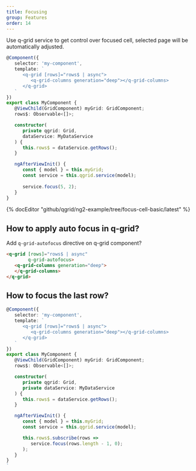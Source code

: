 ```yaml
---
title: Focusing
group: Features
order: 14
---
```


Use q-grid service to get control over focused cell, selected page will be automatically adjusted.

```typescript
@Component({
   selector: 'my-component',
   template: `
      <q-grid [rows]="rows$ | async">
         <q-grid-columns generation="deep"></q-grid-columns>
      </q-grid>
   `
})
export class MyComponent {
   @ViewChild(GridComponent) myGrid: GridComponent;   
   rows$: Observable<[]>;

   constructor(
      private qgrid: Grid,   
      dataService: MyDataService
   ) {
      this.rows$ = dataService.getRows();
   }

   ngAfterViewInit() {
      const { model } = this.myGrid;
      const service = this.qgrid.service(model);
      
      service.focus(5, 2);
   }
}
```

{% docEditor "github/qgrid/ng2-example/tree/focus-cell-basic/latest" %}

## How to apply auto focus in q-grid?

Add `q-grid-autofocus` directive on q-grid component?

```html
<q-grid [rows]="rows$ | async"
        q-grid-autofocus>
   <q-grid-columns generation="deep">
   </q-grid-columns>
</q-grid>
```

## How to focus the last row?

```typescript
@Component({
   selector: 'my-component',
   template: `
      <q-grid [rows]="rows$ | async">
         <q-grid-columns generation="deep"></q-grid-columns>
      </q-grid>
   `
})
export class MyComponent {
   @ViewChild(GridComponent) myGrid: GridComponent;   
   rows$: Observable<[]>;

   constructor(
      private qgrid: Grid,   
      private dataService: MyDataService
   ) {
      this.rows$ = dataService.getRows();
   }

   ngAfterViewInit() {
      const { model } = this.myGrid;
      const service = this.qgrid.service(model);

      this.rows$.subscribe(rows => 
         service.focus(rows.length - 1, 0);
      );
   }
}
`
